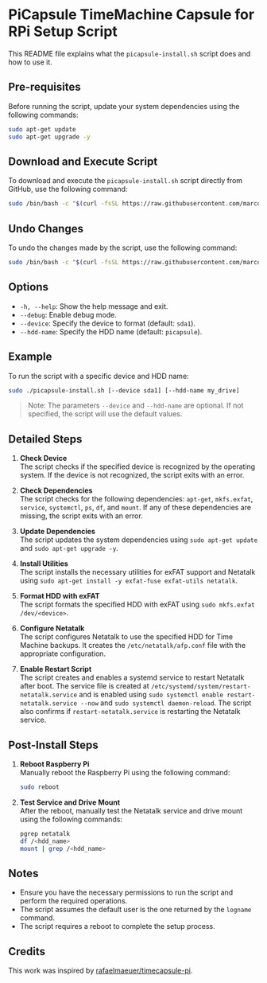 # PiCapsule TimeMachine Capsule for RPi Setup Script

This README file explains what the `picapsule-install.sh` script does and how to use it.

## Pre-requisites

Before running the script, update your system dependencies using the following commands:

```sh
sudo apt-get update
sudo apt-get upgrade -y
```

## Download and Execute Script

To download and execute the `picapsule-install.sh` script directly from GitHub, use the following command:

```sh
sudo /bin/bash -c "$(curl -fsSL https://raw.githubusercontent.com/marcomc/picapsule-install/main/picapsule-install.sh)"
```

## Undo Changes

To undo the changes made by the script, use the following command:

```sh
sudo /bin/bash -c "$(curl -fsSL https://raw.githubusercontent.com/marcomc/picapsule-install/main/picapsule-install.sh)" -- --uninstall
```

## Options

- `-h, --help`: Show the help message and exit.
- `--debug`: Enable debug mode.
- `--device`: Specify the device to format (default: `sda1`).
- `--hdd-name`: Specify the HDD name (default: `picapsule`).

## Example

To run the script with a specific device and HDD name:

```sh
sudo ./picapsule-install.sh [--device sda1] [--hdd-name my_drive]
```

> Note: The parameters `--device` and `--hdd-name` are optional. If not specified, the script will use the default values.

## Detailed Steps

1. **Check Device**  
    The script checks if the specified device is recognized by the operating system. If the device is not recognized, the script exits with an error.

2. **Check Dependencies**  
    The script checks for the following dependencies: `apt-get`, `mkfs.exfat`, `service`, `systemctl`, `ps`, `df`, and `mount`. If any of these dependencies are missing, the script exits with an error.

3. **Update Dependencies**  
    The script updates the system dependencies using `sudo apt-get update` and `sudo apt-get upgrade -y`.

4. **Install Utilities**  
    The script installs the necessary utilities for exFAT support and Netatalk using `sudo apt-get install -y exfat-fuse exfat-utils netatalk`.

5. **Format HDD with exFAT**  
    The script formats the specified HDD with exFAT using `sudo mkfs.exfat /dev/<device>`.

6. **Configure Netatalk**  
    The script configures Netatalk to use the specified HDD for Time Machine backups. It creates the `/etc/netatalk/afp.conf` file with the appropriate configuration.

7. **Enable Restart Script**  
    The script creates and enables a systemd service to restart Netatalk after boot. The service file is created at `/etc/systemd/system/restart-netatalk.service` and is enabled using `sudo systemctl enable restart-netatalk.service --now` and `sudo systemctl daemon-reload`. The script also confirms if `restart-netatalk.service` is restarting the Netatalk service.

## Post-Install Steps

1. **Reboot Raspberry Pi**  
    Manually reboot the Raspberry Pi using the following command:
    ```sh
    sudo reboot
    ```

2. **Test Service and Drive Mount**  
    After the reboot, manually test the Netatalk service and drive mount using the following commands:
    ```sh
    pgrep netatalk
    df /<hdd_name>
    mount | grep /<hdd_name>
    ```

## Notes

- Ensure you have the necessary permissions to run the script and perform the required operations.
- The script assumes the default user is the one returned by the `logname` command.
- The script requires a reboot to complete the setup process.

## Credits

This work was inspired by [rafaelmaeuer/timecapsule-pi](https://github.com/rafaelmaeuer/timecapsule-pi).